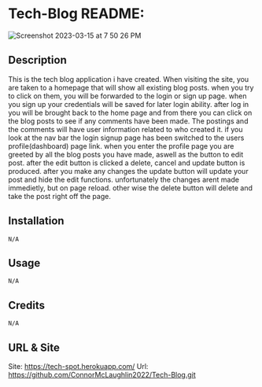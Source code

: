 # Tech-Blog README:

![Screenshot 2023-03-15 at 7 50 26 PM](https://user-images.githubusercontent.com/116329927/225531488-913d8a9b-fb63-4697-be1b-a5956c6f5998.png)




## Description
This is the tech blog application i have created. When visiting the site, you are taken to a homepage that will show all existing blog posts. when you try to click on them, you will be forwarded to the login or sign up page. when you sign up your credentials will be saved for later login ability. after log in you will be brought back to the home page and from there you can click on the blog posts to see if any comments have been made. The postings and the comments will have user information related to who created it. if you look at the nav bar the login signup page has been switched to the users profile(dashboard) page link. when you enter the profile page you are greeted by all the blog posts you have made, aswell as the button to edit post. after the edit button is clicked a delete, cancel and update button is produced. after you make any changes the update button will update your post and hide the edit functions. unfortunately the changes arent made immedietly, but on page reload. other wise the delete button will delete and take the post right off the page.

## Installation

    N/A


## Usage

    N/A


## Credits

    N/A

## URL & Site

Site: https://tech-spot.herokuapp.com/
Url: https://github.com/ConnorMcLaughlin2022/Tech-Blog.git
